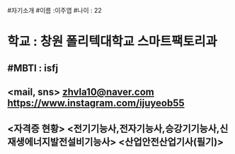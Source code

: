 #자기소개
#이름 :이주엽
#나이 : 22
# 학교 : 창원 폴리텍대학교 스마트팩토리과
#MBTI : isfj
---
<mail, sns>
<zhvla10@naver.com>
<https://www.instagram.com/ijuyeob55>
---
<자격증 현황>
<전기기능사,전자기능사,승강기기능사,신재생에너지발전설비기능사>
<산업안전산업기사(필기)>
--
